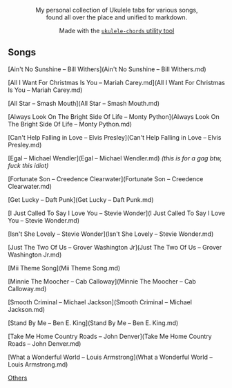 <div align="center">
	<p>
		My personal collection of Ukulele tabs for various songs,<br> found all over the place and unified to markdown. 
	</p>
	<p>
    Made with the <a href="https://github.com/capevace/ukulele-chords"><code>ukulele-chords</code> utility tool</a>
	</p>
</div>

## Songs

[Ain't No Sunshine – Bill Withers](Ain't No Sunshine – Bill Withers.md)

[All I Want For Christmas Is You – Mariah Carey.md](All I Want For Christmas Is You – Mariah Carey.md)

[All Star – Smash Mouth](All Star – Smash Mouth.md)

[Always Look On The Bright Side Of Life – Monty Python](Always Look On The Bright Side Of Life – Monty Python.md)

[Can't Help Falling in Love – Elvis Presley](Can't Help Falling in Love – Elvis Presley.md)

[Egal – Michael Wendler](Egal – Michael Wendler.md) *(this is for a gag btw, fuck this idiot)*

[Fortunate Son – Creedence Clearwater](Fortunate Son – Creedence Clearwater.md)

[Get Lucky – Daft Punk](Get Lucky – Daft Punk.md)

[I Just Called To Say I Love You – Stevie Wonder](I Just Called To Say I Love You – Stevie Wonder.md)

[Isn't She Lovely – Stevie Wonder](Isn't She Lovely – Stevie Wonder.md)

[Just The Two Of Us – Grover Washington Jr](Just The Two Of Us – Grover Washington Jr.md)

[Mii Theme Song](Mii Theme Song.md)

[Minnie The Moocher – Cab Calloway](Minnie The Moocher – Cab Calloway.md)

[Smooth Criminal – Michael Jackson](Smooth Criminal – Michael Jackson.md)

[Stand By Me – Ben E. King](Stand By Me – Ben E. King.md)

[Take Me Home Country Roads – John Denver](Take Me Home Country Roads – John Denver.md)

[What a Wonderful World – Louis Armstrong](What a Wonderful World – Louis Armstrong.md)



[Others](Others.md)

